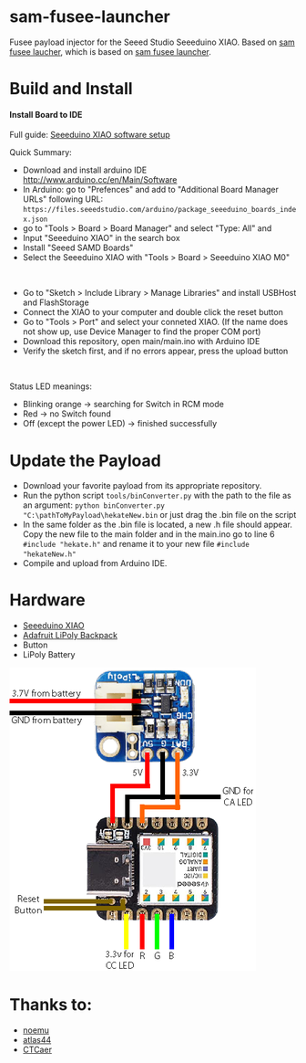 # sam-fusee-launcher
Fusee payload injector for the Seeed Studio Seeeduino XIAO. Based on [sam fusee laucher](https://github.com/noemu/sam-fusee-launcher), which is based on [sam fusee launcher](https://github.com/atlas44/sam-fusee-launcher).

# Build and Install

#### Install Board to IDE
Full guide: [Seeeduino XIAO software setup](https://wiki.seeedstudio.com/Seeeduino-XIAO/#software)

Quick Summary:
* Download and install arduino IDE http://www.arduino.cc/en/Main/Software
* In Arduino: go to "Prefences" and add to "Additional Board Manager URLs" following URL:  `https://files.seeedstudio.com/arduino/package_seeeduino_boards_index.json`
* go to "Tools > Board > Board Manager" and select "Type: All" and
* Input "Seeeduino XIAO" in the search box
* Install "Seeed SAMD Boards"
* Select the Seeeduino XIAO with "Tools > Board > Seeeduino XIAO M0"
<br>

* Go to "Sketch > Include Library > Manage Libraries" and install USBHost and FlashStorage
* Connect the XIAO to your computer and double click the reset button
* Go to "Tools > Port" and select your conneted XIAO. (If the name does not show up, use Device Manager to find the proper COM port)
* Download this repository, open main/main.ino with Arduino IDE
* Verify the sketch first, and if no errors appear, press the upload button
<br>

Status LED meanings:
* Blinking orange -> searching for Switch in RCM mode
* Red -> no Switch found
* Off (except the power LED) -> finished successfully

# Update the Payload
* Download your favorite payload from its appropriate repository.
* Run the python script `tools/binConverter.py` with the path to the file as an argument:
`python binConverter.py "C:\pathToMyPayload\hekateNew.bin` or just drag the .bin file on the script
* In the same folder as the .bin file is located, a new .h file should appear. Copy the new file to the main folder and in the main.ino go to line 6 `#include "hekate.h"` and rename it to your new file `#include "hekateNew.h"`
* Compile and upload from Arduino IDE.

# Hardware
* [Seeeduino XIAO](https://www.amazon.com/gp/product/B09FSQM3K5/ref=crt_ewc_title_dp_1?ie=UTF8&psc=1&smid=A1YP59NGBNBZUR)
* [Adafruit LiPoly Backpack](https://www.amazon.com/Adafruit-Trinket-LiIon-LiPoly-Backpack/dp/B00SK697AU/ref=sr_1_1?crid=17DZC8FSOW9ZN&dchild=1&keywords=adafruit+lipo+backpack&qid=1633812236&sprefix=adafruit+lipo%2Caps%2C240&sr=8-1)
* Button
* LiPoly Battery

![Layout](./images/layout.png)

# Thanks to:
* [noemu](https://github.com/noemu/sam-fusee-launcher)
* [atlas44](https://github.com/atlas44/sam-fusee-launcher)
* [CTCaer](https://github.com/CTCaer/hekate)
